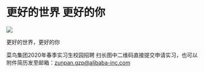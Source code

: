 # 更好的世界 更好的你 #



![](https://img-blog.csdnimg.cn/20200324175405931.png?x-oss-process=image/watermark,type_ZmFuZ3poZW5naGVpdGk,shadow_10,text_aHR0cHM6Ly9ibG9nLmNzZG4ubmV0L1Jvbmdib19K,size_16,color_FFFFFF,t_70)


更好的世界，更好的你

菜鸟集团2020年春季实习生校园招聘 扫长图中二维码直接提交申请实习，也可以附件简历发至邮箱：zunpan.gzp@alibaba-inc.com